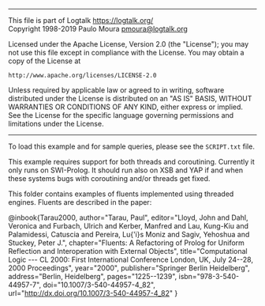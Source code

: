 ________________________________________________________________________

This file is part of Logtalk <https://logtalk.org/>  
Copyright 1998-2019 Paulo Moura <pmoura@logtalk.org>

Licensed under the Apache License, Version 2.0 (the "License");
you may not use this file except in compliance with the License.
You may obtain a copy of the License at

    http://www.apache.org/licenses/LICENSE-2.0

Unless required by applicable law or agreed to in writing, software
distributed under the License is distributed on an "AS IS" BASIS,
WITHOUT WARRANTIES OR CONDITIONS OF ANY KIND, either express or implied.
See the License for the specific language governing permissions and
limitations under the License.
________________________________________________________________________


To load this example and for sample queries, please see the `SCRIPT.txt` file.

This example requires support for both threads and coroutining. Currently it
only runs on SWI-Prolog. It should run also on XSB and YAP if and when these
systems bugs with coroutining and/or threads get fixed.

This folder contains examples of fluents implemented using threaded engines.
Fluents are described in the paper:

@inbook{Tarau2000,
	author="Tarau, Paul",
	editor="Lloyd, John and Dahl, Veronica and Furbach, Ulrich and Kerber, Manfred and Lau, Kung-Kiu and Palamidessi, Catuscia and Pereira, Lu{\'i}s Moniz and Sagiv, Yehoshua and Stuckey, Peter J.",
	chapter="Fluents: A Refactoring of Prolog for Uniform Reflection and Interoperation with External Objects",
	title="Computational Logic --- CL 2000: First International Conference London, UK, July 24--28, 2000 Proceedings",
	year="2000",
	publisher="Springer Berlin Heidelberg",
	address="Berlin, Heidelberg",
	pages="1225--1239",
	isbn="978-3-540-44957-7",
	doi="10.1007/3-540-44957-4_82",
	url="http://dx.doi.org/10.1007/3-540-44957-4_82"
}
